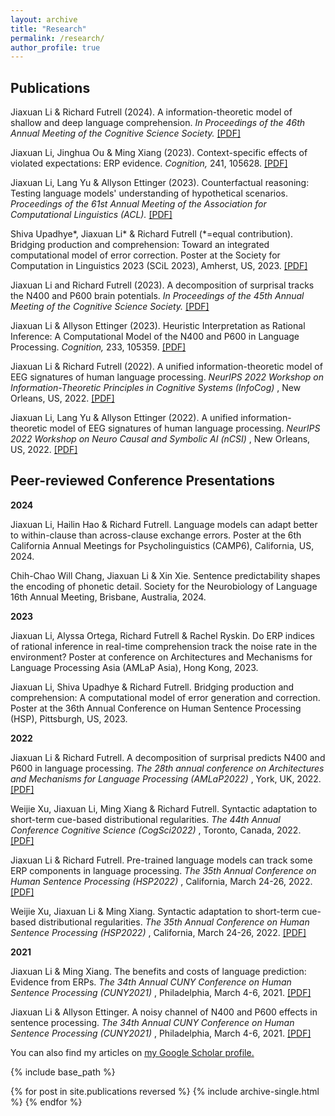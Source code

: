 ```yaml
---
layout: archive
title: "Research"
permalink: /research/
author_profile: true
---
```


<h2> Publications </h2>
<p> Jiaxuan Li & Richard Futrell (2024). A information-theoretic model of shallow and deep language comprehension. <i> In Proceedings of the 46th Annual Meeting of the Cognitive Science Society.</i> <a href = "https://arxiv.org/abs/2405.08223">[PDF]</a> </p>
<p> Jiaxuan Li, Jinghua Ou & Ming Xiang (2023). Context-specific effects of violated expectations: ERP evidence. <i> Cognition, </i> 241, 105628. <a href = "https://goldengua.github.io/files/Cognition_2023_ClassifierERP.pdf">[PDF]</a></p>
<p> Jiaxuan Li, Lang Yu & Allyson Ettinger (2023). Counterfactual reasoning: Testing language models' understanding of hypothetical scenarios. <i> Proceedings of the 61st Annual Meeting of the Association for Computational Linguistics (ACL).</i> <a href="https://goldengua.github.io/files/ACL_2023_Counterfactual.pdf">[PDF]</a> </p>
<p> Shiva Upadhye*, Jiaxuan Li* & Richard Futrell (*=equal contribution). Bridging production and comprehension: Toward an integrated computational model of error correction. Poster at the Society for Computation in Linguistics 2023 (SCiL 2023), Amherst, US, 2023. <a href = "https://goldengua.github.io/files/SCiL_2023_Error_Monitor.pdf"> [PDF] </a> </p>
<p> Jiaxuan Li and Richard Futrell (2023). A decomposition of surprisal tracks the N400 and P600 brain potentials. <i> In Proceedings of the 45th Annual Meeting of the Cognitive Science Society.</i> <a href = "https://goldengua.github.io/files/CogSci_2023_Decomposition_ERP.pdf">[PDF]</a> </p>
<p> Jiaxuan Li & Allyson Ettinger (2023). Heuristic Interpretation as Rational Inference: A Computational Model of the N400 and P600 in Language Processing. <i> Cognition, </i> 233, 105359. <a href= "https://authors.elsevier.com/sd/article/S0010-0277(22)00348-1">[PDF]</a> </p>
<p> Jiaxuan Li & Richard Futrell (2022). A unified information-theoretic model of EEG signatures of human language processing. <i> NeurIPS 2022 Workshop on Information-Theoretic Principles in Cognitive Systems (InfoCog) </i>, New Orleans, US, 2022. <a href = "https://openreview.net/pdf?id=fYzwjX_XC0C"> [PDF] </a> </p>
<p> Jiaxuan Li, Lang Yu & Allyson Ettinger (2022). A unified information-theoretic model of EEG signatures of human language processing. <i> NeurIPS 2022 Workshop on Neuro Causal and Symbolic AI (nCSI) </i>, New Orleans, US, 2022. <a href = "https://arxiv.org/abs/2212.03278"> [PDF] </a> </p>

<h2> Peer-reviewed Conference Presentations </h2>
<p> <b> 2024 </b> </p>

<p> Jiaxuan Li, Hailin Hao & Richard Futrell. Language models can adapt better to within-clause than across-clause exchange errors. Poster at the 6th California Annual Meetings for Psycholinguistics (CAMP6), California, US, 2024.</p>

<p> Chih-Chao Will Chang, Jiaxuan Li & Xin Xie. Sentence predictability shapes the encoding of phonetic detail. Society for the Neurobiology of Language 16th Annual Meeting, Brisbane, Australia, 2024. </p>

<p> <b> 2023 </b> </p>

<p> Jiaxuan Li, Alyssa Ortega, Richard Futrell & Rachel Ryskin. Do ERP indices of rational inference in real-time comprehension track the noise rate in the environment? Poster at conference on Architectures and Mechanisms for Language Processing Asia (AMLaP Asia), Hong Kong, 2023. </p>

<p> Jiaxuan Li, Shiva Upadhye & Richard Futrell. Bridging production and comprehension: A computational model of error generation and correction. Poster at the 36th Annual Conference on Human Sentence Processing (HSP), Pittsburgh, US, 2023. </p>

<p> <b> 2022 </b> </p>
<p> Jiaxuan Li & Richard Futrell. A decomposition of surprisal predicts N400 and P600 in language processing. <i> The 28th annual conference on Architectures and Mechanisms for Language Processing (AMLaP2022) </i>, York, UK, 2022. <a href = "https://goldengua.github.io/files/amlap_2022_surprisal_decomposition.pdf"> [PDF] </a> </p>

<p> Weijie Xu, Jiaxuan Li, Ming Xiang & Richard Futrell. Syntactic adaptation to short-term cue-based distributional regularities. <i> The 44th Annual Conference Cognitive Science (CogSci2022) </i>, Toronto, Canada, 2022. <a href = "https://escholarship.org/uc/item/78s4n46f"> [PDF] </a> </p>

<p> Jiaxuan Li & Richard Futrell. Pre-trained language models can track some ERP components in language processing. <i> The 35th Annual Conference on Human Sentence Processing (HSP2022) </i>, California, March 24-26, 2022. <a href = "https://goldengua.github.io/files/hsp_2022_LM_PNP.pdf"> [PDF] </a> </p>

<p> Weijie Xu, Jiaxuan Li & Ming Xiang. Syntactic adaptation to short-term cue-based distributional regularities. <i> The 35th Annual Conference on Human Sentence Processing (HSP2022) </i>, California, March 24-26, 2022. <a href = "https://goldengua.github.io/files/hsp_2022_SynAdapt.pdf"> [PDF] </a> </p>

<p> <b> 2021 </b> </p>
<p> Jiaxuan Li & Ming Xiang. The benefits and costs of language prediction: Evidence from ERPs. <i> The 34th Annual CUNY Conference on Human Sentence Processing (CUNY2021) </i>, Philadelphia, March 4-6, 2021. <a href = "https://goldengua.github.io/files/cuny_2021_classifier.pdf"> [PDF] </a> </p>

<p> Jiaxuan Li & Allyson Ettinger. A noisy channel of N400 and P600 effects in sentence processing. <i> The 34th Annual CUNY Conference on Human Sentence Processing (CUNY2021) </i>, Philadelphia, March 4-6, 2021. <a href = "https://goldengua.github.io/files/cuny_2021_noisy_channel.pdf"> [PDF] </a> </p>



  You can also find my articles on <u><a href="https://scholar.google.com/citations?user=3zQVzRIAAAAJ&hl=en&oi=ao">my Google Scholar profile</a>.</u>


{% include base_path %}

{% for post in site.publications reversed %}
  {% include archive-single.html %}
{% endfor %}



